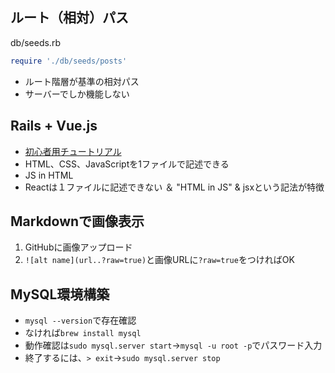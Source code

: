 ## ルート（相対）パス

db/seeds.rb
```ruby
require './db/seeds/posts'
```
- ルート階層が基準の相対パス
- サーバーでしか機能しない

## Rails + Vue.js
- [初心者用チュートリアル](https://www.techpit.jp/courses/195)
- HTML、CSS、JavaScriptを1ファイルで記述できる
- JS in HTML
- Reactは１ファイルに記述できない ＆ "HTML in JS" & jsxという記法が特徴

## Markdownで画像表示
1. GitHubに画像アップロード
2. `![alt name](url..?raw=true)`と画像URLに`?raw=true`をつければOK

## MySQL環境構築
- `mysql --version`で存在確認
- なければ`brew install mysql`
- 動作確認は`sudo mysql.server start`->`mysql -u root -p`でパスワード入力
- 終了するには、`> exit`->`sudo mysql.server stop`

